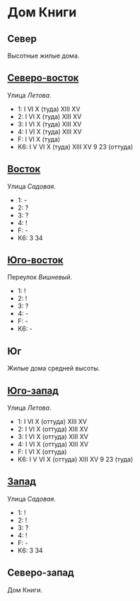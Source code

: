 # Дом Книги

## Север

Высотные жилые дома.

## [Северо-восток](./590080.md)

Улица *Летова*.

* 1:    I   VI  X (туда)    XIII    XV
* 2:    I   VI  X (туда)    XIII    XV
* 3:    I   VI  X (туда)    XIII    XV
* 4:    I   VI  X (туда)    XIII    XV
* F:    I   VI  X (туда)
* K6:   I   V   VI  X (туда)    XIII    XV
        9   23 (оттуда)

## [Восток](./590085.md)

Улица *Садовая*.

* 1:    -
* 2:    ?
* 3:    ?
* 4:    !
* F:    -
* K6:   3   34

## [Юго-восток](./587087.md)

Переулок *Вишневый*.

* 1:    !
* 2:    !
* 3:    ?
* 4:    -
* F:    -
* K6:   -

## Юг

Жилые дома средней высоты.

## [Юго-запад](./580090.md)

Улица *Летова*.

* 1:    I   VI  X (оттуда)  XIII    XV
* 2:    I   VI  X (оттуда)  XIII    XV
* 3:    I   VI  X (оттуда)  XIII    XV
* 4:    I   VI  X (оттуда)  XIII    XV
* F:    I   VI  X (оттуда)
* K6:   I   V   VI  X (оттуда)  XIII    XV
        9   23 (туда)

## [Запад](./570085.md)

Улица *Садовая*.

* 1:    !
* 2:    !
* 3:    ?
* 4:    !
* F:    -
* K6:   3   34

## Северо-запад

Дом Книги.

